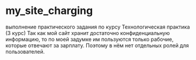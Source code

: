 # my_site_charging
выполнение практического задания по курсу Технологическая практика (3 курс)
Так как мой сайт хранит достаточно конфиденциальную информацию, то по моей задумке им пользуются только рабочие, которые отвечают за зарплату. Поэтому в нём нет отдельных ролей для пользователей.

